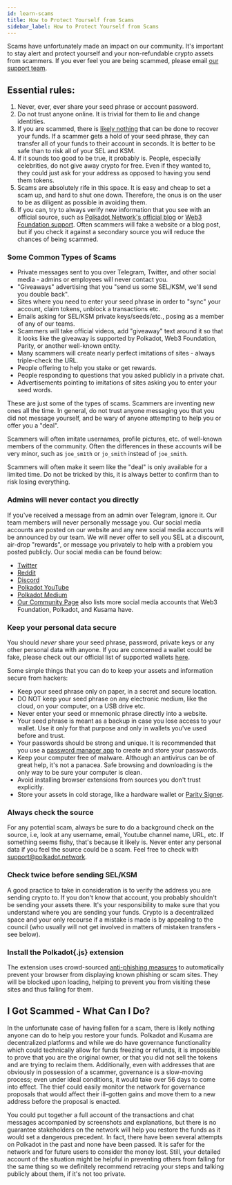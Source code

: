 ```yaml
---
id: learn-scams
title: How to Protect Yourself from Scams
sidebar_label: How to Protect Yourself from Scams
---
```


Scams have unfortunately made an impact on our community. It's important to stay alert and protect yourself and your non-refundable crypto assets from scammers. If you ever feel you are being scammed, please email [our support team](mailto:support@web3.foundation).

## Essential rules:

1. Never, ever, ever share your seed phrase or account password.
2. Do not trust anyone online. It is trivial for them to lie and change identities.
3. If you are scammed, there is [likely nothing](#i-got-scammed---what-can-i-do) that can be done to recover your funds. If a scammer gets a hold of your seed phrase, they can transfer all of your funds to their account in seconds. It is better to be safe than to risk all of your SEL and KSM.
4. If it sounds too good to be true, it probably is. People, especially celebrities, do not give away crypto for free. Even if they wanted to, they could just ask for your address as opposed to having you send them tokens.
5. Scams are absolutely rife in this space. It is easy and cheap to set a scam up, and hard to shut one down. Therefore, the onus is on the user to be as diligent as possible in avoiding them.
6. If you can, try to always verify new information that you see with an official source, such as [Polkadot Network's official blog](community) or [Web3 Foundation support](mailto:support@polkadot.network). Often scammers will fake a website or a blog post, but if you check it against a secondary source you will reduce the chances of being scammed.

### Some Common Types of Scams

- Private messages sent to you over Telegram, Twitter, and other social media - admins or employees will never contact you.
- "Giveaways" advertising that you "send us some SEL/KSM, we'll send you double back".
- Sites where you need to enter your seed phrase in order to "sync" your account, claim tokens, unblock a transactions etc.
- Emails asking for SEL/KSM private keys/seeds/etc., posing as a member of any of our teams.
- Scammers will take official videos, add "giveaway" text around it so that it looks like the giveaway is supported by Polkadot, Web3 Foundation, Parity, or another well-known entity.
- Many scammers will create nearly perfect imitations of sites - always triple-check the URL.
- People offering to help you stake or get rewards.
- People responding to questions that you asked publicly in a private chat.
- Advertisements pointing to imitations of sites asking you to enter your seed words.

These are just some of the types of scams. Scammers are inventing new ones all the time. In general, do not trust anyone messaging you that you did not message yourself, and be wary of anyone attempting to help you or offer you a "deal".

Scammers will often imitate usernames, profile pictures, etc. of well-known members of the community. Often the differences in these accounts will be very minor, such as `joe_sm1th` or `jo_smith` instead of `joe_smith`.

Scammers will often make it seem like the "deal" is only available for a limited time. Do not be tricked by this, it is always better to confirm than to risk losing everything.

### Admins will never contact you directly

If you've received a message from an admin over Telegram, ignore it. Our team members will never personally message you. Our social media accounts are posted on our website and any new social media accounts will be announced by our team. We will never offer to sell you SEL at a discount, air-drop "rewards", or message you privately to help with a problem you posted publicly. Our social media can be found below:

- [Twitter](https://twitter.com/Polkadot)
- [Reddit](https://www.reddit.com/r/dot)
- [Discord](https://discord.gg/polkadot)
- [Polkadot YouTube](https://www.youtube.com/channel/UCB7PbjuZLEba_znc7mEGNgw)
- [Polkadot Medium](https://medium.com/polkadot-network)
- [Our Community Page](community) also lists more social media accounts that Web3 Foundation, Polkadot, and Kusama have.

### Keep your personal data secure

You should _never_ share your seed phrase, password, private keys or any other personal data with anyone. If you are concerned a wallet could be fake, please check out our official list of supported wallets [here](build-wallets).

Some simple things that you can do to keep your assets and information secure from hackers:

- Keep your seed phrase only on paper, in a secret and secure location.
- DO NOT keep your seed phrase on any electronic medium, like the cloud, on your computer, on a USB drive etc.
- Never enter your seed or mnemonic phrase directly into a website.
- Your seed phrase is meant as a backup in case you lose access to your wallet. Use it only for that purpose and only in wallets you've used before and trust.
- Your passwords should be strong and unique. It is recommended that you use a [password manager app](https://www.howtogeek.com/141500/why-you-should-use-a-password-manager-and-how-to-get-started/) to create and store your passwords.
- Keep your computer free of malware. Although an antivirus can be of great help, it's not a panacea. Safe browsing and downloading is the only way to be sure your computer is clean.
- Avoid installing browser extensions from sources you don't trust explicitly.
- Store your assets in cold storage, like a hardware wallet or [Parity Signer](https://www.parity.io/signer/).

### Always check the source

For any potential scam, always be sure to do a background check on the source, i.e, look at any username, email, Youtube channel name, URL, etc. If something seems fishy, that's because it likely is. Never enter any personal data if you feel the source could be a scam. Feel free to check with [support@polkadot.network](mailto:support@web3.foundation).

### Check twice before sending SEL/KSM

A good practice to take in consideration is to verify the address you are sending crypto to. If you don't know that account, you probably shouldn't be sending your assets there. It's your responsibility to make sure that you understand where you are sending your funds. Crypto is a decentralized space and your only recourse if a mistake is made is by appealing to the council (who usually will not get involved in matters of mistaken transfers - see below).

### Install the Polkadot{.js} extension

The extension uses crowd-sourced [anti-phishing measures](https://polkadot.js.org/phishing/) to automatically prevent your browser from displaying known phishing or scam sites. They will be blocked upon loading, helping to prevent you from visiting these sites and thus falling for them.

## I Got Scammed - What Can I Do?

In the unfortunate case of having fallen for a scam, there is likely nothing anyone can do to help you restore your funds. Polkadot and Kusama are decentralized platforms and while we do have governance functionality which could technically allow for funds freezing or refunds, it is impossible to prove that you are the original owner, or that you did not sell the tokens and are trying to reclaim them. Additionally, even with addresses that are obviously in possession of a scammer, governance is a slow-moving process; even under ideal conditions, it would take over 56 days to come into effect. The thief could easily monitor the network for governance proposals that would affect their ill-gotten gains and move them to a new address before the proposal is enacted.

You could put together a full account of the transactions and chat messages accompanied by screenshots and explanations, but there is no guarantee stakeholders on the network will help you restore the funds as it would set a dangerous precedent. In fact, there have been several attempts on Polkadot in the past and none have been passed. It is safer for the network and for future users to consider the money lost. Still, your detailed account of the situation might be helpful in preventing others from falling for the same thing so we definitely recommend retracing your steps and talking publicly about them, if it's not too private.
